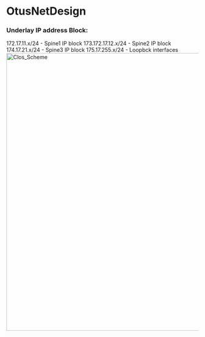 # OtusNetDesign
<h3>Underlay IP address Block:</h3>
172.17.11.x/24 - Spine1 IP block
173.172.17.12.x/24 - Spine2 IP block
174.17.21.x/24 - Spine3 IP block
175.17.255.x/24 - Loopbck interfaces
<img width="729" alt="Clos_Scheme" src="https://user-images.githubusercontent.com/39993377/117587840-8bf79980-b128-11eb-96c9-f2199b558861.png">
